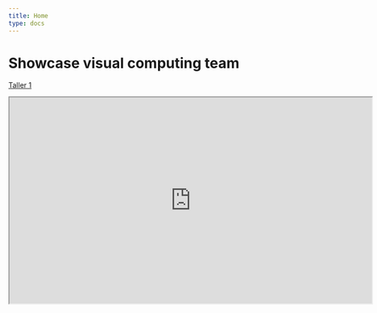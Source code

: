 ```yaml
---
title: Home
type: docs
---
```


# Showcase visual computing team

[Taller 1](https://visual-computing-team.github.io/showcase/docs/Taller-1/1-Marco-te%C3%B3rico/)
<iframe src="https://drive.google.com/file/d/1gQ0xc98iq21oyz7ZTXtduAxJGE-4F9I0/preview" width="720" height="410"></iframe>
